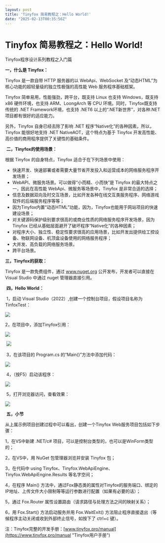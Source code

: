 ```yaml
---
layout: post
title: 'Tinyfox 简易教程之：Hello World!'
date: "2025-02-13T00:35:56Z"
---
```

Tinyfox 简易教程之：Hello World!
==========================

Tinyfox程序设计系列教程之入门篇

**一，什么是 Tinyfox：**

Tinyfox 是一款自带 HTTP 服务器的以 WebApi、WebSocket 及“动态HTML”为核心功能的超轻量级的独立性极强的高性能 Web 服务程序基础框架。

Tinyfox 简单易用，性能强劲，跨平台，既支持 Linux 也支持 Windows，既支持 x86 硬件环境，也支持 ARM、LoongArch 等 CPU 环境。同时，Tinyfox既支持传统的 .NET Framework环境，也支持 .NET6 以上的“.NET新世界”，对各种.NET项目都有很好的适应能力。

另外，Tinyfox 自身已经去除了影响 .NET 程序“Native化”的各种因素，所以，Tinyfox 能很好地支持 .NET NativeAOT，这个特点为基于 Tinyfox 开发高性能、高价值的商用程序提供了关键性的基础条件。

 **二，Tinyfox的使用场景：**

根据 Tinyfox 的自身特点，Tinyfox 适合于在下列场景中使用：

*   快速开发、快速部署或者需要大量节省开发投入和运营成本的网络服务程序开发场景；
*   WebAPI、微服务场景。可以做得“小而精、小而快”是 Tinyfox 的最大特点之一，因此在高性能 WebApi、微服务等场景中，Tinyfox 是非常合适的选择；
*   信息及数据双向及时交互场景，比如开发各种在线交互类服务程序、网络游戏软件的后端服务程序等等；
*   因为Tinyfox内置“动态HTML”功能，因为，Tinyfox也能用于网站项目的快速建设场景；
*   对关键源码保护级别要求很高的或商业性质的网络服务程序开发场景，因为 Tinyfox 已经从基础层面避开了破坏程序“Native化”的各种因素；
*   对程序大小、独立性、稳定性要求很高的应用场景，比如开发出提供给工控设备、物联网设备、机顶盒设备使用的网络服务程序；
*   大并发、高负载的网络服务场景。
*   跨平台场景。

**三，Tinyfox的获取：**

Tinyfox 是一款免费组件，通过 www.nuget.org 公开发布，开发者可以直接在 Visual Studio 中通过 nuget 管理器直接引用。

 **四，Hello World：**

 1，启动 Visual Studio（2022）,创建一个控制台项目，假设项目名称为TinfoxTest：

![](https://img2024.cnblogs.com/blog/513505/202502/513505-20250212143032702-1113268267.png)

2，在项目中，添加Tinyfox引用：

![](https://img2024.cnblogs.com/blog/513505/202502/513505-20250212143243052-2143965216.png)

 ![](https://img2024.cnblogs.com/blog/513505/202502/513505-20250212143407880-2027937380.png)

 3，在该项目的 Program.cs 的“Main()”方法中添加代码：

![](https://img2024.cnblogs.com/blog/513505/202502/513505-20250212144456034-2117352311.png)

 4，（按F5）启动该程序：

![](https://img2024.cnblogs.com/blog/513505/202502/513505-20250212144734650-1879301140.png)

 5，打开浏览器访问，查看效果：

![](https://img2024.cnblogs.com/blog/513505/202502/513505-20250212145013322-809293535.png)

 **五，小节**

从上属示例项目创建过程中可以看出，创建一个Tinyfox Web服务项目包括如下步骤：

1，在VS中新建 .NET/c# 项目，可以是控制台类型的，也可以是WinForm类型的；

2，在VS中，用 NuGet 包管理器浏览并安装 Tinyfox 包；

3，在代码中 using Tinyfox、Tinyfox.WebApiEngine、Tinyfox.WebApiEngine.Results 等名字空间；

4，在程序 Main() 方法中，通过Fox静态类的属性对Tinyfox的服务端口、绑定的IP地址、上传文件大小限制等等运行参数进行配置（如果有必要的话）；

5，通过 Fox.Router 属性设置路由（请求路径与处理方法之间的映射关系）；

6，用 Fox.Start() 方法启动服务并用 Fox.WaitExit() 方法阻止程序直接退出（等候程序主动关闭或收到外部终止信号，如按下了 ctrl+c 键）。

注：Tinyfox完整的开发手册：[www.tinyfox.pro/manual](https://www.tinyfox.pro/manual "Tinyfox用户手册")